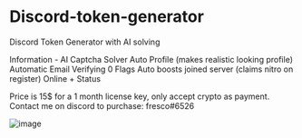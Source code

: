 # Discord-token-generator
Discord Token Generator with AI solving

Information - 
AI Captcha Solver
Auto Profile (makes realistic looking profile)
Automatic Email Verifying
0 Flags
Auto boosts joined server (claims nitro on register)
Online + Status

Price is 15$ for a 1 month license key, only accept crypto as payment.
Contact me on discord to purchase: fresco#6526

![image](https://user-images.githubusercontent.com/108630241/180350425-1a73c85d-7d69-4f03-8412-5653a1b20ea4.png)


